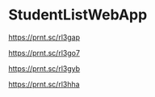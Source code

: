 # StudentListWebApp

https://prnt.sc/rl3gap

https://prnt.sc/rl3go7

https://prnt.sc/rl3gyb

https://prnt.sc/rl3hha
